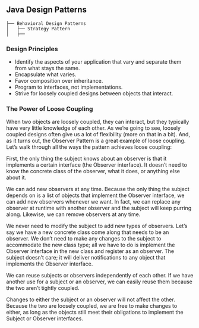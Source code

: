 ## Java Design Patterns

```
├── Behavioral Design Patterns
│   ├── Strategy Pattern
│   ├── 

```
### Design Principles

- Identify the aspects of your application that vary and separate them from what stays the same.
- Encapsulate what varies.
- Favor composition over inheritance.
- Program to interfaces, not implementations.
- Strive for loosely coupled designs between objects that interact.

### The Power of Loose Coupling

When two objects are loosely coupled, they can interact, but they typically have very little knowledge
of each other. As we’re going to see, loosely coupled designs often give us a lot of flexibility (more
on that in a bit). And, as it turns out, the Observer Pattern is a great example of loose coupling.
Let’s walk through all the ways the pattern achieves loose coupling:

First, the only thing the subject knows about an observer is that it
implements a certain interface (the Observer interface). It doesn’t need to
know the concrete class of the observer, what it does, or anything else about it.

We can add new observers at any time. Because the only thing the subject depends
on is a list of objects that implement the Observer interface, we can add new observers
whenever we want. In fact, we can replace any observer at runtime with another observer
and the subject will keep purring along. Likewise, we can remove observers at any time.

We never need to modify the subject to add new types of observers. Let’s say
we have a new concrete class come along that needs to be an observer. We don’t need
to make any changes to the subject to accommodate the new class type; all we have
to do is implement the Observer interface in the new class and register as an observer.
The subject doesn’t care; it will deliver notifications to any object that implements the
Observer interface.

We can reuse subjects or observers independently of each other. If we have
another use for a subject or an observer, we can easily reuse them because the two aren’t
tightly coupled.

Changes to either the subject or an observer will not affect the other.
Because the two are loosely coupled, we are free to make changes to either, as long as the
objects still meet their obligations to implement the Subject or Observer interfaces.
